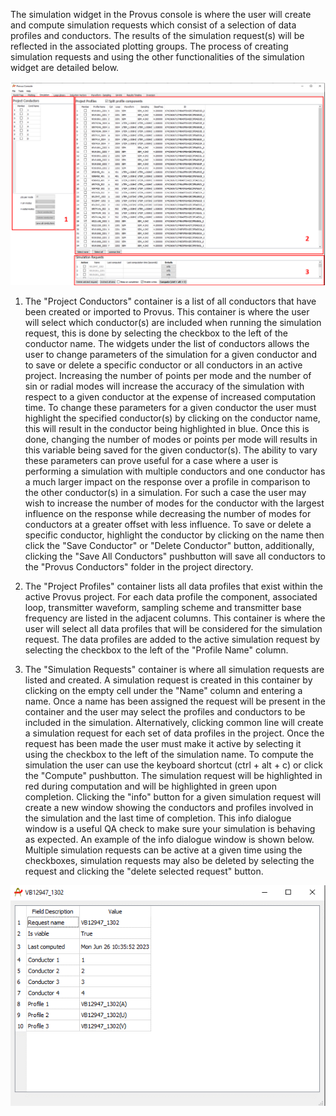 The simulation widget in the Provus console is where the user will create and compute simulation requests which consist of a selection of data profiles and conductors. The results of the simulation request(s) will be reflected in the associated plotting groups. The process of creating simulation requests and using the other functionalities of the simulation widget are detailed below.

![The simulation widget in Provus divided into specific numbered containers for further explanation](../images/simwidgetnumbered.png)

1. The "Project Conductors" container is a list of all conductors that have been created or imported to Provus. This container is where the user will select which conductor(s) are included when running the simulation request, this is done by selecting the checkbox to the left of the conductor name. The widgets under the list of conductors allows the user to change parameters of the simulation for a given conductor and to save or delete a specific conductor or all conductors in an active project. Increasing the number of points per mode and the number of sin or radial modes will increase the accuracy of the simulation with respect to a given conductor at the expense of increased computation time. To change these parameters for a given conductor the user must highlight the specified conductor(s) by clicking on the conductor name, this will result in the conductor being highlighted in blue. Once this is done, changing the number of modes or points per mode will results in this variable being saved for the given conductor(s). The ability to vary these parameters can prove useful for a case where a user is performing a simulation with multiple conductors and one conductor has a much larger impact on the response over a profile in comparison to the other conductor(s) in a simulation. For such a case the user may wish to increase the number of modes for the conductor with the largest influence on the response while decreasing the number of modes for conductors at a greater offset with less influence. To save or delete a specific conductor, highlight the conductor by clicking on the name then click the "Save Conductor" or "Delete Conductor" button, additionally, clicking the "Save All Conductors" pushbutton will save all conductors to the "Provus Conductors" folder in the project directory.

2. The "Project Profiles" container lists all data profiles that exist within the active Provus project. For each data profile the component, associated loop, transmitter waveform, sampling scheme and transmitter base frequency are listed in the adjacent columns. This container is where the user will select all data profiles that will be considered for the simulation request. The data profiles are added to the active simulation request by selecting the checkbox to the left of the "Profile Name" column.

3. The "Simulation Requests" container is where all simulation requests are listed and created. A simulation request is created in this container by clicking on the empty cell under the "Name" column and entering a name. Once a name has been assigned the request will be present in the container and the user may select the profiles and conductors to be included in the simulation. Alternatively, clicking common line will create a simulation request for each set of data profiles in the project. Once the request has been made the user must make it active by selecting it using the checkbox to the left of the simulation name. To compute the simulation the user can use the keyboard shortcut (ctrl + alt + c) or click the "Compute" pushbutton. The simulation request will be highlighted in red during computation and will be highlighted in green upon completion. Clicking the "info" button for a given simulation request will create a new window showing the conductors and profiles involved in the simulation and the last time of completion. This info dialogue window is a useful QA check to make sure your simulation is behaving as expected. An example of the info dialogue window is shown below. Multiple simulation requests can be active at a given time using the checkboxes, simulation requests may also be deleted by selecting the request and clicking the "delete selected request" button.

![An example of a simulation request dialog window showing the data profiles and conductors included in the request](../images/simwidgetinfo.png)